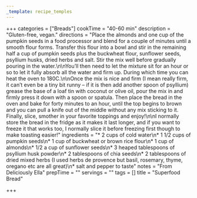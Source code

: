 ```yaml
---
_template: recipe_temples
---
```



+++
categories = ["Breads"]
cookTime = "40-60 min"
description = "Gluten-free, vegan."
directions = "Place the almonds and one cup of the pumpkin seeds in a food processor and blend for a couple of minutes until a smooth flour forms. Transfer this flour into a bowl and stir in the remaining half a cup of pumpkin seeds plus the buckwheat flour, sunflower seeds, psyllium husks, dried herbs and salt. Stir the mix well before gradually pouring in the water.\n\nYou’ll then need to let the mixture sit for an hour or so to let it fully absorb all the water and firm up. During which time you can heat the oven to 180C.\n\nOnce the mix is nice and firm (I mean really firm, it can’t even be a tiny bit runny – if it is then add another spoon of psyllium) grease the base of a loaf tin with coconut or olive oil, pour the mix in and firmly press it down with a spoon or spatula. Then place the bread in the oven and bake for forty minutes to an hour, until the top begins to brown and you can pull a knife out of the middle without any mix sticking to it. Finally, slice, smother in your favorite toppings and enjoy!\n\nI normally store the bread in the fridge as it makes it last longer, and if you want to freeze it that works too, I normally slice it before freezing first though to make toasting easier!"
ingredients = "* 2 cups of cold water\n* 1 1/2 cups of pumpkin seeds\n* 1 cup of buckwheat or brown rice flour\n* 1 cup of almonds\n* 1/2 a cup of sunflower seeds\n* 3 heaped tablespoons of psyllium husk powder\n* 2 tablespoons of chia seeds\n* 2 tablespoons of dried mixed herbs (I used herbs de provence but basil, rosemary, thyme, oregano etc are all great)\n* salt and pepper to taste"
notes = "From Deliciously Ella"
prepTime = ""
servings = ""
tags = []
title = "Superfood Bread"

+++
